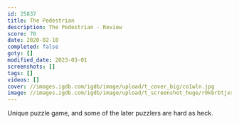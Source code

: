 ```yaml
---
id: 25837
title: The Pedestrian
description: The Pedestrian - Review
score: 70
date: 2020-02-10
completed: false
goty: []
modified_date: 2023-03-01
screenshots: []
tags: []
videos: []
cover: //images.igdb.com/igdb/image/upload/t_cover_big/co1wln.jpg
image: //images.igdb.com/igdb/image/upload/t_screenshot_huge/r0kbrbtjxxecauq6vujm.jpg
---
```

Unique puzzle game, and some of the later puzzlers are hard as heck.